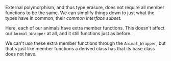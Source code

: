 External polymorphism, and thus type erasure, does not require all member functions to be the same.
We can simplify things down to just what the types have in common, their *common interface subset.*

Here, each of our animals have extra member functions.
This doesn't affect our `Animal_Wrapper` at all, and it still functions just as before.

We can't *use* these extra member functions through the `Animal_Wrapper`, but that's just like member functions a derived class has that its base class does not have.
